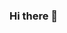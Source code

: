 ### Hi there 👋

<!--
**ucffool/ucffool** is a ✨ _special_ ✨ repository because its `README.md` (this file) appears on your GitHub profile.

[![ucffool's github stats](https://github-readme-stats.vercel.app/api?username=anuraghazra)](https://github.com/ucffool/github-readme-stats)

